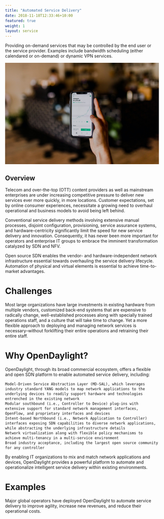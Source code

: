 ```yaml
---
title: "Automated Service Delivery"
date: 2018-11-18T12:33:46+10:00
featured: true
weight: 1
layout: service
---
```


Providing on-demand services that may be controlled by the end user or the service provider. Examples include bandwidth scheduling (either calendared or on-demand) or dynamic VPN services.

![Use Case | Automated Service Delivery](/images/austin-distel-nGc5RT2HmF0-unsplash.jpg)

## Overview
Telecom and over-the-top (OTT) content providers as well as mainstream enterprises are under increasing competitive pressure to deliver new services ever more quickly, in more locations. Customer expectations, set by online consumer experiences, necessitate a growing need to overhaul operational and business models to avoid being left behind.

Conventional service delivery methods involving extensive manual processes, disjoint configuration, provisioning, service assurance systems, and hardware-centricity significantly limit the speed for new service delivery and innovation. Consequently, it has never been more important for operators and enterprise IT groups to embrace the imminent transformation catalyzed by SDN and NFV.

Open source SDN enables the vendor- and hardware-independent network infrastructure essential towards overhauling the service delivery lifecycle. Automation of physical and virtual elements is essential to achieve time-to-market advantages.

# Challenges
Most large organizations have large investments in existing hardware from multiple vendors, customized back-end systems that are expensive to radically change, well-established processes along with specially trained operations staff, and a culture that will take time to change. Yet a more flexible approach to deploying and managing network services is necessary–without forklifting their entire operations and retraining their entire staff.

# Why OpenDaylight?
OpenDaylight, through its broad commercial ecosystem, offers a flexible and open SDN platform to enable automated service delivery, including:

    Model-Driven Service Abstraction Layer (MD-SAL), which leverages industry standard YANG models to map network applications to the underlying devices to readily support hardware and technologies entrenched in the existing network
    Modular southbound (i.e., Controller to Device) plug-ins with extensive support for standard network management interfaces, OpenFlow, and proprietary interfaces and devices
    Intent-based Northbound (i.e., Network Application to Controller)  interfaces exposing SDN capabilities to diverse network applications, while abstracting the underlying infrastructure details
    Network virtualization along with flexible policy mechanisms to achieve multi-tenancy in a multi-service environment
    Broad industry acceptance, including the largest open source community for any controller

By enabling IT organizations to mix and match network applications and devices, OpenDaylight provides a powerful platform to automate and operationalize intelligent service delivery within existing environments.

# Examples
Major global operators have deployed OpenDaylight to automate service delivery to improve agility, increase new revenues, and reduce their operational costs.